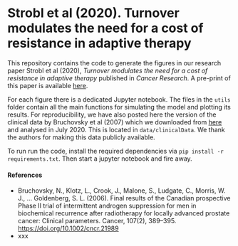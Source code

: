 # Strobl et al (2020). Turnover modulates the need for a cost of resistance in adaptive therapy

This repository contains the code to generate the figures in our research paper Strobl et al (2020), *Turnover modulates the need for a cost of resistance in adaptive therapy* published in *Cancer Research*. A pre-print of this paper is available [here](https://www.biorxiv.org/content/biorxiv/early/2020/01/29/2020.01.22.914366.full.pdf). 

For each figure there is a dedicated Jupyter notebook. The files in the `utils` folder contain all the main functions for simulating the model and plotting its results. For reproducibility, we have also posted here the version of the clinical data by Bruchovsky et al (2007) which we downloaded from [here](http://www.nicholasbruchovsky.com/clinicalResearch.html) and analysed in July 2020. This is located in `data/clinicalData`. We thank the authors for making this data publicly available.

To run run the code, install the required dependencies via
`pip install -r requirements.txt`. Then start a jupyter notebook and fire away.

#### References

- ﻿Bruchovsky, N., Klotz, L., Crook, J., Malone, S., Ludgate, C., Morris, W. J., … Goldenberg, S. L. (2006). Final results of the Canadian prospective Phase II trial of intermittent androgen suppression for men in biochemical recurrence after radiotherapy for locally advanced prostate cancer: Clinical parameters. Cancer, 107(2), 389–395. https://doi.org/10.1002/cncr.21989
- xxx
